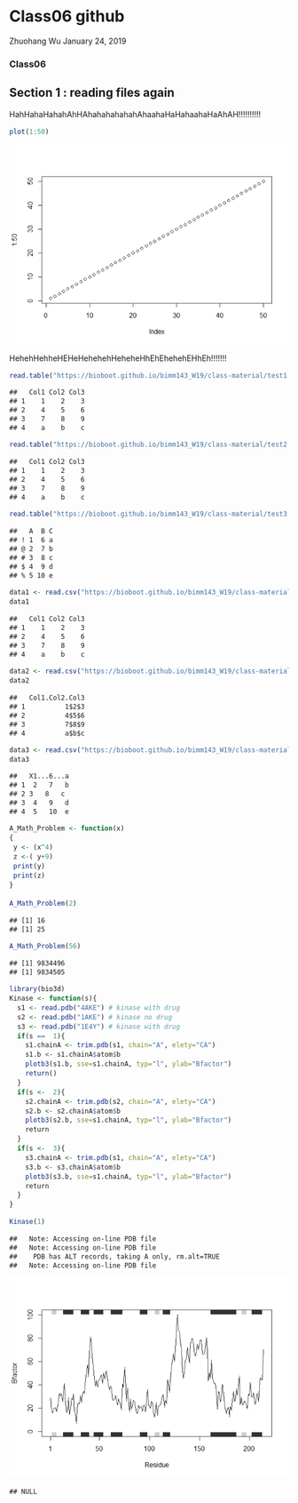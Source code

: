 Class06 github
================
Zhuohang Wu
January 24, 2019

### Class06

Section 1 : reading files again
-------------------------------

HahHahaHahahAhHAhahahahahahAhaahaHaHahaahaHaAhAH!!!!!!!!!!

``` r
plot(1:50)
```

![](Class06_files/figure-markdown_github/unnamed-chunk-1-1.png)

HehehHehheHEHeHehehehHeheheHhEhEhehehEHhEh!!!!!!!

``` r
read.table("https://bioboot.github.io/bimm143_W19/class-material/test1.txt", header= TRUE, sep=",")
```

    ##   Col1 Col2 Col3
    ## 1    1    2    3
    ## 2    4    5    6
    ## 3    7    8    9
    ## 4    a    b    c

``` r
read.table("https://bioboot.github.io/bimm143_W19/class-material/test2.txt", header=TRUE, sep="$")
```

    ##   Col1 Col2 Col3
    ## 1    1    2    3
    ## 2    4    5    6
    ## 3    7    8    9
    ## 4    a    b    c

``` r
read.table("https://bioboot.github.io/bimm143_W19/class-material/test3.txt", col.names = c("A","B","C"), row.names = c("!","@","#","$","%"), sep="")
```

    ##   A  B C
    ## ! 1  6 a
    ## @ 2  7 b
    ## # 3  8 c
    ## $ 4  9 d
    ## % 5 10 e

``` r
data1 <- read.csv("https://bioboot.github.io/bimm143_W19/class-material/test1.txt")
data1
```

    ##   Col1 Col2 Col3
    ## 1    1    2    3
    ## 2    4    5    6
    ## 3    7    8    9
    ## 4    a    b    c

``` r
data2 <- read.csv("https://bioboot.github.io/bimm143_W19/class-material/test2.txt")
data2
```

    ##   Col1.Col2.Col3
    ## 1          1$2$3
    ## 2          4$5$6
    ## 3          7$8$9
    ## 4          a$b$c

``` r
data3 <- read.csv("https://bioboot.github.io/bimm143_W19/class-material/test3.txt")
data3
```

    ##   X1...6...a
    ## 1  2   7   b
    ## 2 3   8   c 
    ## 3  4   9   d
    ## 4  5   10  e

``` r
A_Math_Problem <- function(x)
{
 y <- (x^4) 
 z <-( y+9)
 print(y)
 print(z)
}

A_Math_Problem(2)
```

    ## [1] 16
    ## [1] 25

``` r
A_Math_Problem(56)
```

    ## [1] 9834496
    ## [1] 9834505

``` r
library(bio3d)
Kinase <- function(s){
  s1 <- read.pdb("4AKE") # kinase with drug
  s2 <- read.pdb("1AKE") # kinase no drug
  s3 <- read.pdb("1E4Y") # kinase with drug
  if(s ==  1){
    s1.chainA <- trim.pdb(s1, chain="A", elety="CA")
    s1.b <- s1.chainA$atom$b
    plotb3(s1.b, sse=s1.chainA, typ="l", ylab="Bfactor")
    return()
  }
  if(s <-  2){
    s2.chainA <- trim.pdb(s2, chain="A", elety="CA")
    s2.b <- s2.chainA$atom$b
    plotb3(s2.b, sse=s1.chainA, typ="l", ylab="Bfactor")
    return
  }
  if(s <-  3){
    s3.chainA <- trim.pdb(s1, chain="A", elety="CA")
    s3.b <- s3.chainA$atom$b
    plotb3(s3.b, sse=s1.chainA, typ="l", ylab="Bfactor")
    return
  }
}
```

``` r
Kinase(1)
```

    ##   Note: Accessing on-line PDB file
    ##   Note: Accessing on-line PDB file
    ##    PDB has ALT records, taking A only, rm.alt=TRUE
    ##   Note: Accessing on-line PDB file

![](Class06_files/figure-markdown_github/unnamed-chunk-11-1.png)

    ## NULL
